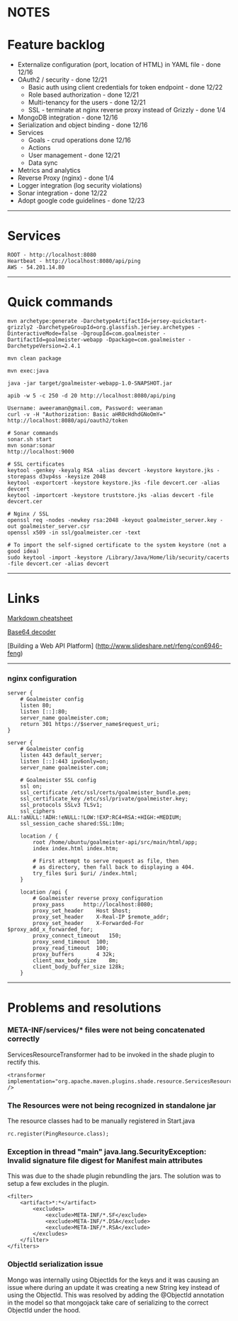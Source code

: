 NOTES
=====

# Feature backlog
* Externalize configuration (port, location of HTML) in YAML file - done 12/16
* OAuth2 / security - done 12/21
  * Basic auth using client credentials for token endpoint - done 12/22
  * Role based authorization - done 12/21
  * Multi-tenancy for the users - done 12/21
  * SSL - terminate at nginx reverse proxy instead of Grizzly - done 1/4
* MongoDB integration - done 12/16
* Serialization and object binding - done 12/16
* Services
  * Goals - crud operations done 12/16
  * Actions
  * User management - done 12/21
  * Data sync
* Metrics and analytics
* Reverse Proxy (nginx) - done 1/4
* Logger integration (log security violations)
* Sonar integration - done 12/22
* Adopt google code guidelines - done 12/23

---

# Services
```
ROOT - http://localhost:8080
Heartbeat - http://localhost:8080/api/ping
AWS - 54.201.14.80
```


---

# Quick commands

```
mvn archetype:generate -DarchetypeArtifactId=jersey-quickstart-grizzly2 -DarchetypeGroupId=org.glassfish.jersey.archetypes -DinteractiveMode=false -DgroupId=com.goalmeister -DartifactId=goalmeister-webapp -Dpackage=com.goalmeister -DarchetypeVersion=2.4.1

mvn clean package

mvn exec:java

java -jar target/goalmeister-webapp-1.0-SNAPSHOT.jar

apib -w 5 -c 250 -d 20 http://localhost:8080/api/ping

Username: aweeraman@gmail.com, Password: weeraman
curl -v -H "Authorization: Basic aHR0cHdhdGNoOmY=" http://localhost:8080/api/oauth2/token

# Sonar commands
sonar.sh start
mvn sonar:sonar
http://localhost:9000

# SSL certificates
keytool -genkey -keyalg RSA -alias devcert -keystore keystore.jks -storepass d3vp4ss -keysize 2048
keytool -exportcert -keystore keystore.jks -file devcert.cer -alias devcert
keytool -importcert -keystore truststore.jks -alias devcert -file devcert.cer 

# Nginx / SSL
openssl req -nodes -newkey rsa:2048 -keyout goalmeister_server.key -out goalmeister_server.csr
openssl x509 -in ssl/goalmeister.cer -text

# To import the self-signed certificate to the system keystore (not a good idea)
sudo keytool -import -keystore /Library/Java/Home/lib/security/cacerts -file devcert.cer -alias devcert
```

---

# Links
[Markdown cheatsheet](https://github.com/adam-p/markdown-here/wiki/Markdown-Cheatsheet)

[Base64 decoder](http://www.base64encode.org/)

[Building a Web API Platform] (http://www.slideshare.net/rfeng/con6946-feng)


---

### nginx configuration
```
server {
	# Goalmeister config
	listen 80;
	listen [::]:80;
	server_name goalmeister.com;
	return 301 https://$server_name$request_uri;
}

server {
	# Goalmeister config
	listen 443 default_server;
	listen [::]:443 ipv6only=on;
	server_name goalmeister.com;

	# Goalmeister SSL config
	ssl on;
	ssl_certificate /etc/ssl/certs/goalmeister_bundle.pem;
	ssl_certificate_key /etc/ssl/private/goalmeister.key;
	ssl_protocols SSLv3 TLSv1;
	ssl_ciphers ALL:!aNULL:!ADH:!eNULL:!LOW:!EXP:RC4+RSA:+HIGH:+MEDIUM;
	ssl_session_cache shared:SSL:10m;

	location / {
		root /home/ubuntu/goalmeister-api/src/main/html/app;
		index index.html index.htm;

		# First attempt to serve request as file, then
		# as directory, then fall back to displaying a 404.
		try_files $uri $uri/ /index.html;
	}

	location /api {
		# Goalmeister reverse proxy configuration
		proxy_pass		http://localhost:8080;
		proxy_set_header	Host $host;
		proxy_set_header	X-Real-IP $remote_addr;
		proxy_set_header	X-Forwarded-For $proxy_add_x_forwarded_for;
		proxy_connect_timeout	150;
		proxy_send_timeout	100;
		proxy_read_timeout	100;
		proxy_buffers		4 32k;
		client_max_body_size	8m;
		client_body_buffer_size	128k;
	}
```

---

# Problems and resolutions

### META-INF/services/* files were not being concatenated correctly
ServicesResourceTransformer had to be invoked in the shade plugin to rectify this.
```
<transformer implementation="org.apache.maven.plugins.shade.resource.ServicesResourceTransformer" />
```

### The Resources were not being recognized in standalone jar
The resource classes had to be manually registered in Start.java
```
rc.register(PingResource.class);
```

### Exception in thread "main" java.lang.SecurityException: Invalid signature file digest for Manifest main attributes
This was due to the shade plugin rebundling the jars. The solution was to setup a few excludes in the plugin.
```
<filter>
	<artifact>*:*</artifact>
		<excludes>
			<exclude>META-INF/*.SF</exclude>
			<exclude>META-INF/*.DSA</exclude>
			<exclude>META-INF/*.RSA</exclude>
		</excludes>
	</filter>
</filters>
```

### ObjectId serialization issue
Mongo was internally using ObjectIds for the keys and it was causing an issue where during an update it was creating a new String key instead of using the ObjectId. This was resolved by adding the @ObjectId annotation in the model so that mongojack take care of serializing to the correct ObjectId under the hood.
